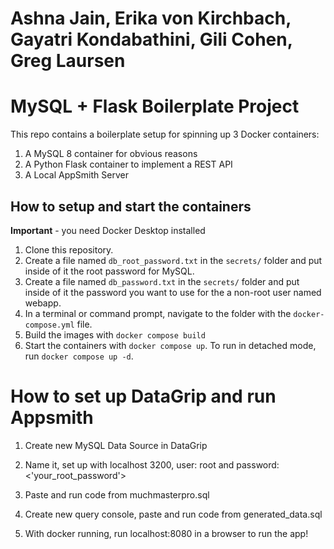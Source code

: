 # Ashna Jain, Erika von Kirchbach, Gayatri Kondabathini, Gili Cohen, Greg Laursen

# MySQL + Flask Boilerplate Project

This repo contains a boilerplate setup for spinning up 3 Docker containers: 
1. A MySQL 8 container for obvious reasons
1. A Python Flask container to implement a REST API
1. A Local AppSmith Server

## How to setup and start the containers
**Important** - you need Docker Desktop installed

1. Clone this repository.  
1. Create a file named `db_root_password.txt` in the `secrets/` folder and put inside of it the root password for MySQL. 
1. Create a file named `db_password.txt` in the `secrets/` folder and put inside of it the password you want to use for the a non-root user named webapp. 
1. In a terminal or command prompt, navigate to the folder with the `docker-compose.yml` file.  
1. Build the images with `docker compose build`
1. Start the containers with `docker compose up`.  To run in detached mode, run `docker compose up -d`. 

# How to set up DataGrip and run Appsmith
1. Create new MySQL Data Source in DataGrip
1. Name it, set up with localhost 3200, user: root and password: <'your_root_password'>
1. Paste and run code from muchmasterpro.sql
1. Create new query console, paste and run code from generated_data.sql

1. With docker running, run localhost:8080 in a browser to run the app!



